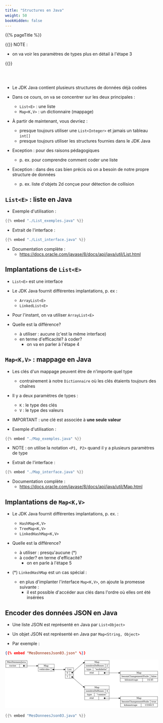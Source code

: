 ```yaml
---
title: "Structures en Java"
weight: 50
bookHidden: false
---
```


{{% pageTitle %}}

{{<excerpt class="note" >}}
NOTE&nbsp;: 

* on va voir les paramètres de types plus en détail à l'étape 3

{{</excerpt>}}

<br>
<br>



* Le JDK Java contient plusieurs structures de données déjà codées

* Dans ce cours, on va se concentrer sur les deux principales&nbsp;:
    * `List<E>`&nbsp;: une liste
    * `Map<K,V>`&nbsp;: un dictionnaire (mappage)

* À partir de maintenant, vous devriez&nbsp;:
    * presque toujours utiliser une `List<Integer>` et jamais un tableau `int[]`
    * presque toujours utiliser les structures fournies dans le JDK Java

* Exception&nbsp;: pour des raisons pédagogiques
    * p.&nbsp;ex. pour comprendre comment coder une liste

* Exception&nbsp;: dans des cas bien précis où on a besoin de notre propre structure de données
    * p.&nbsp;ex. liste d'objets 2d conçue pour détection de collision

## `List<E>`&nbsp;: liste en Java


* Exemple d'utilisation&nbsp;:

```java
{{% embed "./List_exemples.java" %}}
```

* Extrait de l'interface&nbsp;:

```java
{{% embed "./List_interface.java" %}}
```

* Documentation complète&nbsp;: 
    * <a target="_blank" href="https://docs.oracle.com/javase/8/docs/api/java/util/List.html">https://docs.oracle.com/javase/8/docs/api/java/util/List.html</a>

## Implantations de `List<E>`



* `List<E>` est une interface

* Le JDK Java fournit différentes implantations, p.&nbsp;ex&nbsp;:
    * `ArrayList<E>`
    * `LinkedList<E>`

* Pour l'instant, on va utiliser `ArrayList<E>`

* Quelle est la différence?
    * à utiliser&nbsp;: aucune (c'est la même interface)
    * en terme d'efficacité? à coder?
        * on va en parler à l'étape 4

## `Map<K,V>`&nbsp;: mappage en Java


* Les clés d'un mappage peuvent être de n'importe quel type
    * contrairement à notre `Dictionnaire` où les clés étaients toujours des chaînes

* Il y a deux paramètres de types&nbsp;:
    * `K`&nbsp;: le type des clés
    * `V`&nbsp;: le type des valeurs

* IMPORTANT&nbsp;: une clé est associée à **une seule valeur**

* Exemple d'utilisation&nbsp;:

```java
{{% embed "./Map_exemples.java" %}}
```
* NOTE&nbsp;: on utilise la notation `<P1, P2>` quand il y a plusieurs paramètres de type


* Extrait de l'interface&nbsp;:

```java
{{% embed "./Map_interface.java" %}}
```

* Documentation complète&nbsp;: 
    * <a href="https://docs.oracle.com/javase/8/docs/api/java/util/Map.html" target="_blank">https://docs.oracle.com/javase/8/docs/api/java/util/Map.html</a>

## Implantations de `Map<K,V>`



* Le JDK Java fournit différentes implantations, p.&nbsp;ex.&nbsp;:
    * `HashMap<K,V>`
    * `TreeMap<K,V>`
    * `LinkedHashMap<K,V>`

* Quelle est la différence?
    * à utiliser&nbsp;: presqu'aucune (*)
    * à coder? en terme d'efficacité?
        * on en parle à l'étape 5

* (*) `LinkedHashMap` est un cas spécial&nbsp;:
    * en plus d'implanter l'interface `Map<K,V>`, on ajoute la promesse suivante&nbsp;:
        * il est possible d'accéder aux clés dans l'ordre où elles ont été insérées


## Encoder des données JSON en Java


* Une liste JSON est représenté en Java par `List<Object>`

* Un objet JSON est représenté en Java par `Map<String, Object>`

* Par exemple&nbsp;:

```json
{{% embed "MesDonneesJson03.json" %}}
```

<img src="./MesDonneesJson03.png"/>

```java
{{% embed "MesDonneesJson03.java" %}}
```




